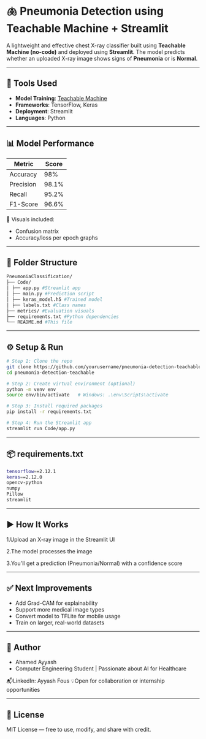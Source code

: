 # 🫁 Pneumonia Detection using Teachable Machine + Streamlit

A lightweight and effective chest X-ray classifier built using **Teachable Machine (no-code)** and deployed using **Streamlit**. The model predicts whether an uploaded X-ray image shows signs of **Pneumonia** or is **Normal**.

---

## 🔧 Tools Used
- **Model Training**: [Teachable Machine](https://teachablemachine.withgoogle.com/)
- **Frameworks**: TensorFlow, Keras
- **Deployment**: Streamlit
- **Languages**: Python

---

## 📊 Model Performance

| Metric     | Score   |
|------------|---------|
| Accuracy   | 98%   |
| Precision  | 98.1%   |
| Recall     | 95.2%   |
| F1-Score   | 96.6%   |

📌 Visuals included:
- Confusion matrix  
- Accuracy/loss per epoch graphs

---

## 📁 Folder Structure
```bash
PneumoniaClassification/
├── Code/
│ ├── app.py #Streamlit app
│ ├── main.py #Prediction script
│ ├── keras_model.h5 #Trained model
│ ├── labels.txt #Class names
├── metrics/ #Evaluation visuals
├── requirements.txt #Python dependencies
└── README.md #This file
```

---

## ⚙️ Setup & Run

```bash
# Step 1: Clone the repo
git clone https://github.com/yourusername/pneumonia-detection-teachable.git
cd pneumonia-detection-teachable

# Step 2: Create virtual environment (optional)
python -m venv env
source env/bin/activate   # Windows: .\env\Scripts\activate

# Step 3: Install required packages
pip install -r requirements.txt

# Step 4: Run the Streamlit app
streamlit run Code/app.py
```
---
## 📦 requirements.txt
```bash
tensorflow==2.12.1
keras==2.12.0
opencv-python
numpy
Pillow
streamlit
```
---
## ▶️ How It Works
1.Upload an X-ray image in the Streamlit UI

2.The model processes the image

3.You'll get a prediction (Pneumonia/Normal) with a confidence score

---
## ✅ Next Improvements
- Add Grad-CAM for explainability
- Support more medical image types
- Convert model to TFLite for mobile usage
- Train on larger, real-world datasets
---
## 👤 Author
- Ahamed Ayyash
- Computer Engineering Student | Passionate about AI for Healthcare

📬LinkedIn: Ayyash Fous
💡Open for collaboration or internship opportunities

---
## 📜 License
MIT License — free to use, modify, and share with credit.

